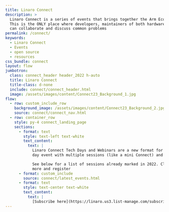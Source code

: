 ```yaml
---
title: Linaro Connect
description: >
  Linaro Connect is a series of events that brings together the Arm Ecosystem.
  This is the ONLY place where developers, maintainers of both hardware and software
  can collaborate and discuss common problems
permalink: /connect/
keywords:
  - Linaro Connect
  - Events
  - open source
  - resources
css_bundle: connect
layout: flow
jumbotron:
  class: connect_header header_2022 h-auto
  title: Linaro Connect
  title-class: d-none
  include: connect/connect_header.html
  image: /assets/images/content/Connect23_Background_1.jpg
flow:
  - row: custom_include_row
    background_image: /assets/images/content/Connect23_Background_2.jpg
    source: connect/connect_nav.html
  - row: container_row
    style: py-4 connect_landing_page
    sections:
      - format: text
        style: text-left text-white
        text_content:
          text: |
            Linaro Connect Tech Days and Webinars are a new format for technical sessions. Tech Days are a one
            day event with multiple sessions (like a mini Connect) and Webinars are a single session event.

            See below for a list of sessions already marked in 2022. Click on the link for each session to find out
            more and register
      - format: custom_include
        source: connect/latest_events.html
      - format: text
        style: text-center text-white
        text_content:
          text: |
            [Subscribe here](https://linaro.us3.list-manage.com/subscribe/post?u=14baaae786342d0d405ee59c2&id=7cf0551a9b) to receive Linaro Connect email updates.
---
```

